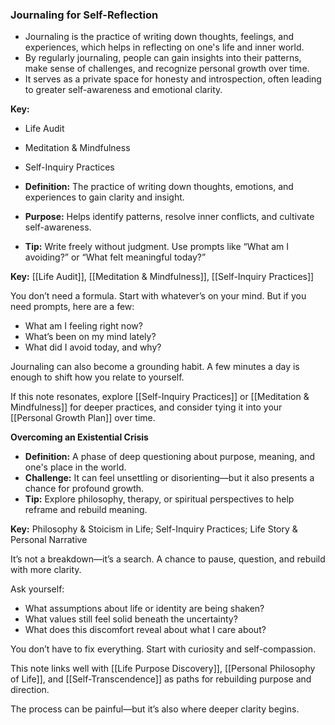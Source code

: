 ### Journaling for Self-Reflection

- Journaling is the practice of writing down thoughts, feelings, and experiences, which helps in reflecting on one's life and inner world.
- By regularly journaling, people can gain insights into their patterns, make sense of challenges, and recognize personal growth over time.
- It serves as a private space for honesty and introspection, often leading to greater self-awareness and emotional clarity.

**Key:**
- Life Audit
- Meditation & Mindfulness
- Self-Inquiry Practices


- **Definition:** The practice of writing down thoughts, emotions, and experiences to gain clarity and insight.
- **Purpose:** Helps identify patterns, resolve inner conflicts, and cultivate self-awareness.
- **Tip:** Write freely without judgment. Use prompts like “What am I avoiding?” or “What felt meaningful today?”

**Key:** [[Life Audit]], [[Meditation & Mindfulness]], [[Self-Inquiry Practices]]


You don’t need a formula. Start with whatever’s on your mind. But if you need prompts, here are a few:
- What am I feeling right now?
- What’s been on my mind lately?
- What did I avoid today, and why?

Journaling can also become a grounding habit. A few minutes a day is enough to shift how you relate to yourself.

If this note resonates, explore [[Self-Inquiry Practices]] or [[Meditation & Mindfulness]] for deeper practices, and consider tying it into your [[Personal Growth Plan]] over time.

**Overcoming an Existential Crisis**

- **Definition:** A phase of deep questioning about purpose, meaning, and one's place in the world.
- **Challenge:** It can feel unsettling or disorienting—but it also presents a chance for profound growth.
- **Tip:** Explore philosophy, therapy, or spiritual perspectives to help reframe and rebuild meaning.

**Key:** Philosophy & Stoicism in Life; Self-Inquiry Practices; Life Story & Personal Narrative


It’s not a breakdown—it’s a search. A chance to pause, question, and rebuild with more clarity.

Ask yourself:
- What assumptions about life or identity are being shaken?
- What values still feel solid beneath the uncertainty?
- What does this discomfort reveal about what I care about?

You don’t have to fix everything. Start with curiosity and self-compassion.

This note links well with [[Life Purpose Discovery]], [[Personal Philosophy of Life]], and [[Self-Transcendence]] as paths for rebuilding purpose and direction.

The process can be painful—but it’s also where deeper clarity begins.
